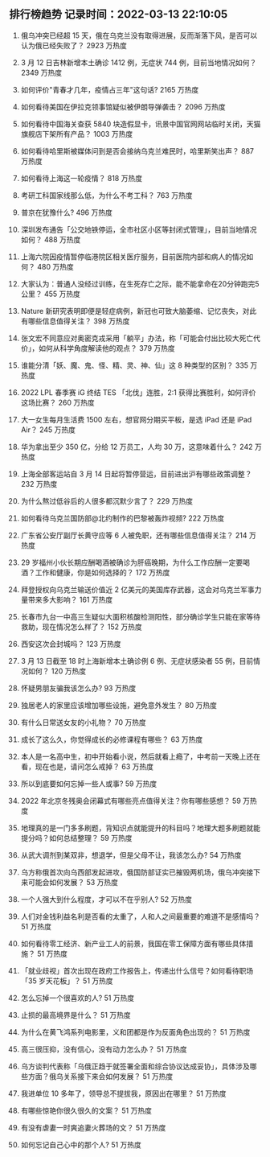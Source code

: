 
## 排行榜趋势 记录时间：2022-03-13 22:10:05
  
  1. 俄乌冲突已经超 15 天，俄在乌克兰没有取得进展，反而渐落下风，是否可以认为俄已经失败了？ 2923 万热度
    
  2. 3 月 12 日吉林新增本土确诊 1412 例，无症状 744 例，目前当地情况如何？ 2349 万热度
    
  3. 如何评价"青春才几年，疫情占三年"这句话? 2165 万热度
    
  4. 如何看待美国在伊拉克领事馆疑似被伊朗导弹袭击？ 2096 万热度
    
  5. 如何看待中国海关查获 5840 块造假显卡，讯景中国官网网站临时关闭，天猫旗舰店下架所有产品？ 1003 万热度
    
  6. 如何看待哈里斯被媒体问到是否会接纳乌克兰难民时，哈里斯笑出声？ 887 万热度
    
  7. 如何看待上海这一轮疫情？ 818 万热度
    
  8. 考研工科国家线那么低，为什么不考工科？ 763 万热度
    
  9. 普京在犹豫什么? 496 万热度
    
  10. 深圳发布通告「公交地铁停运，全市社区小区等封闭式管理」，目前当地情况如何？ 488 万热度
    
  11. 上海六院因疫情暂停临港院区相关医疗服务，目前医院内部和病人的情况如何？ 480 万热度
    
  12. 大家认为：普通人没经过训练，在生死存亡之际，能不能拿命在20分钟跑完5公里？ 455 万热度
    
  13. Nature 新研究表明即便是轻症病例，新冠也可致大脑萎缩、记忆丧失，对此有哪些信息值得关注？ 398 万热度
    
  14. 张文宏不同意应对奥密克戎采用「躺平」办法，称「可能会付出比较大死亡代价」，如何从科学角度解读他的观点？ 379 万热度
    
  15. 谁能分清「妖、魔、鬼、怪、精、灵、神、仙」这 8 种类型的区别？ 335 万热度
    
  16. 2022 LPL 春季赛 iG 终结 TES 「北伐」连胜，2:1 获得比赛胜利，如何评价这场比赛？ 260 万热度
    
  17. 大一女生每月生活费 1500 左右，想官网分期买平板，是选 iPad 还是 iPad Air？ 245 万热度
    
  18. 华为拿出至少 350 亿，分给 12 万员工，人均 30 万，这意味着什么？ 242 万热度
    
  19. 上海全部客运站自 3 月 14 日起将暂停营运，目前进出沪有哪些政策调整？ 232 万热度
    
  20. 为什么熬过低谷后的人很多都沉默少言了？ 229 万热度
    
  21. 如何看待乌克兰国防部@北约制作的巴黎被轰炸视频? 222 万热度
    
  22. 广东省公安厅副厅长黄守应等 6 人被免职，还有哪些信息值得关注？ 214 万热度
    
  23. 29 岁福州小伙长期应酬喝酒被确诊为肝癌晚期，为什么工作应酬一定要喝酒？工作和健康，你是如何选择的？ 172 万热度
    
  24. 拜登授权向乌克兰输送价值近 2 亿美元的美国库存武器，这会对乌克兰军事力量带来多大影响？ 161 万热度
    
  25. 长春市九台一中高三生疑似大面积核酸检测阳性，部分确诊学生只能在家等待救助，现在情况怎么样了？ 152 万热度
    
  26. 西安这次会封城吗？ 123 万热度
    
  27. 3 月 13 日截至 18 时上海新增本土确诊例 6 例、无症状感染者 55 例，目前情况如何？ 120 万热度
    
  28. 怀疑男朋友骗我该怎么办? 93 万热度
    
  29. 独居老人的家里应该增加哪些设施，避免意外发生？ 80 万热度
    
  30. 有什么日常送女友的小礼物？ 70 万热度
    
  31. 成长了这么久，你觉得成长的必修课程有哪些？ 63 万热度
    
  32. 本人是一名高中生，初中开始看小说，然后就看上瘾了，中考前一天晚上还在看，现在也是，请问怎么戒掉？ 63 万热度
    
  33. 所以到底要如何忘掉一些人或事? 59 万热度
    
  34. 2022 年北京冬残奥会闭幕式有哪些亮点值得关注？你有哪些感想？ 59 万热度
    
  35. 地理真的是一门多多刷题，背知识点就能提升的科目吗？地理大题多刷题就能提分吗？如何总结整理？ 59 万热度
    
  36. 从武大调剂到某双非，想退学，但是父母不让，我该怎么办? 54 万热度
    
  37. 乌方称俄首次向乌西部发起进攻，俄国防部证实已摧毁两机场，俄乌冲突接下来可能会如何发展？ 53 万热度
    
  38. 一个人强大到什么程度，才可以不在乎别人? 52 万热度
    
  39. 人们对金钱利益名利是否看的太重了，人和人之间最重要的难道不是感情吗？ 51 万热度
    
  40. 如何看待零工经济、新产业工人的前景，我国在零工保障方面有哪些具体措施？ 51 万热度
    
  41. 「就业歧视」首次出现在政府工作报告上，传递出什么信号？如何看待职场「35 岁天花板」？ 51 万热度
    
  42. 怎么忘掉一个很喜欢的人? 51 万热度
    
  43. 止损的最高境界是什么？ 51 万热度
    
  44. 为什么在黄飞鸿系列电影里，义和团都是作为反面角色出现的？ 51 万热度
    
  45. 高三很压抑，没有信心，没有动力怎么办？ 51 万热度
    
  46. 乌方谈判代表称「乌俄正趋于就签署全面和综合协议达成妥协」，具体涉及哪些方面？俄乌关系接下来会如何发展？ 51 万热度
    
  47. 我进单位 10 多年了，领导总不提拔我，原因出在哪里？ 51 万热度
    
  48. 有哪些惊艳你很久很久的文案？ 51 万热度
    
  49. 有没有虐妻一时爽追妻火葬场的文？ 51 万热度
    
  50. 如何忘记自己心中的那个人? 51 万热度
    